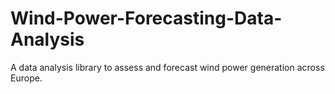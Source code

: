 # Wind-Power-Forecasting-Data-Analysis
A data analysis library to assess and forecast wind power generation across Europe.
